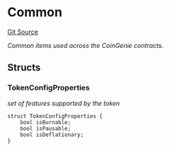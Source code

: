 # Common
[Git Source](https://github.com/neuro0x/CoinGenie-contracts/blob/93d3316789485d03bb6716fff464c677481c7719/src/lib/Common.sol)

*Common items used across the CoinGenie contracts.*


## Structs
### TokenConfigProperties
*set of features supported by the token*


```solidity
struct TokenConfigProperties {
    bool isBurnable;
    bool isPausable;
    bool isDeflationary;
}
```

